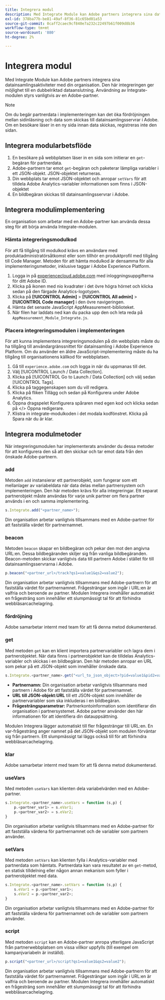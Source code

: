 ```yaml
---
title: Integrera modul
description: Med Integrate Module kan Adobe partners integrera sina datainsamlingsaktiviteter med din organisation.
exl-id: 378ba77b-be81-49af-8f36-81c65bd01a53
source-git-commit: 0caff2caec9cf840e7a232c22497b61f009d8b36
workflow-type: tm+mt
source-wordcount: '880'
ht-degree: 2%

---
```


# Integrera modul

Med Integrate Module kan Adobe partners integrera sina datainsamlingsaktiviteter med din organisation. Den här integreringen ger möjlighet till en dubbelriktad dataanslutning. Användning av Integrate-modulen styrs vanligtvis av en Adobe-partner.

>[!NOTE]
>
>Om du begär partnerdata i implementeringen kan det öka fördröjningen mellan sidinläsning och data som skickas till datainsamlingsservrar i Adobe. Om en besökare läser in en ny sida innan data skickas, registreras inte den sidan.

## Integrera modularbetsflöde

1. En besökare på webbplatsen läser in en sida som initierar en `get`-begäran för partnerdata.
2. Adobe-partnern tar emot `get`-begäran och paketerar lämpliga variabler i ett JSON-objekt. JSON-objektet returneras.
3. Din webbplats tar emot JSON-objektet och anropar `setVars` för att tilldela Adobe Analytics-variabler informationen som finns i JSON-objektet
4. En bildbegäran skickas till datainsamlingsservrar i Adobe.

## Integrera modulimplementering

En organisation som arbetar med en Adobe-partner kan använda dessa steg för att börja använda Integrate-modulen.

### Hämta integreringsmodulkod

För att få tillgång till modulkod krävs en användare med produktadministratörsåtkomst eller som tillhör en produktprofil med tillgång till Code Manager. Metoden för att hämta modulkod är densamma för alla implementeringsmetoder, inklusive taggar i Adobe Experience Platform.

1. Logga in på [experiencecloud.adobe.com](https://experiencecloud.adobe.com) med inloggningsuppgifterna för ditt Adobe ID.
1. Klicka på ikonen med nio kvadrater i det övre högra hörnet och klicka sedan på den färgade Analytics-logotypen.
1. Klicka på **[!UICONTROL Admin]** > **[!UICONTROL All admin]** > **[!UICONTROL Code manager]** i den övre navigeringen.
1. Hämta det senaste JavaScript AppMeasurement-biblioteket.
1. När filen har laddats ned kan du packa upp den och leta reda på `AppMeasurement_Module_Integrate.js`.

### Placera integreringsmodulen i implementeringen

För att kunna implementera integreringsmodulen på din webbplats måste du ha tillgång till användargränssnittet för datainsamling i Adobe Experience Platform. Om du använder en äldre JavaScript-implementering måste du ha tillgång till organisationens källkod för webbplatsen.

1. Gå till `experience.adobe.com` och logga in när du uppmanas till det.
1. Välj [!UICONTROL Launch / Data Collection].
1. Klicka på [!UICONTROL Go to Launch / Data Collection] och välj sedan [!UICONTROL Tags].
1. Klicka på taggegenskapen som du vill redigera.
1. Klicka på fliken Tillägg och sedan på Konfigurera under Adobe Analytics.
1. Öppna dragspelet Konfigurera spåraren med egen kod och klicka sedan på &lt;/> Öppna redigerare.
1. Klistra in integrate-modulkoden i det modala kodfönstret. Klicka på Spara när du är klar.

## Integrera modulmetoder

När integreringsmodulen har implementerats använder du dessa metoder för att konfigurera den så att den skickar och tar emot data från den önskade Adobe-partnern.

### add

Metoden `add` instansierar ett partnerobjekt, som fungerar som ett mellanlager av variabeldata när data delas mellan partnersystem och implementeringen. Den här metoden krävs för alla integreringar. Ett separat partnerobjekt måste användas för varje unik partner om flera partner används i en och samma implementering.

```JavaScript
s.Integrate.add("<partner_name>");
```

Din organisation arbetar vanligtvis tillsammans med en Adobe-partner för att fastställa värdet för partnernamnet.

### beacon

Metoden `beacon` skapar en bildbegäran och pekar den mot den angivna URL:en. Dessa bildbegäranden skiljer sig från vanliga bildbegäranden. Beacon-metoden skickar vanligtvis data till partnern Adobe i stället för till datainsamlingsservrarna i Adobe.

```JavaScript
p.beacon("<partner_url>/track?qs1=value1&qs2=value2");
```

Din organisation arbetar vanligtvis tillsammans med Adobe-partnern för att fastställa värdet för partnernamnet. Frågesträngar som ingår i URL:en är valfria och beroende av partner. Modulen Integrera innehåller automatiskt en frågesträng som innehåller ett slumpmässigt tal för att förhindra webbläsarcachelagring.

### fördröjning

Adobe samarbetar internt med team för att få denna metod dokumenterad.

### get

Med metoden `get` kan en klient importera partnervariabler och lagra dem i partnerobjektet. När data finns i partnerobjektet kan de tilldelas Analytics-variabler och skickas i en bildbegäran. Den här metoden anropar en URL som pekar på ett JSON-objekt som innehåller önskade data.

```JavaScript
s.Integrate.<partner_name>.get("<url_to_json_object>?pid=value1&pid2=value2");
```

* **Partnernamn:** Din organisation arbetar vanligtvis tillsammans med partnern i Adobe för att fastställa värdet för partnernamnet.
* **URL till JSON-objekt:URL** till ett JSON-objekt som innehåller de partnervariabler som ska inkluderas i en bildbegäran.
* **Frågesträngsparametrar:** Partnerkontoinformation som identifierar din organisation i partnersystemet. Adobe partner använder den här informationen för att identifiera din datauppsättning.

Modulen Integrera lägger automatiskt till fler frågesträngar till URL:en. En var-frågesträng anger namnet på det JSON-objekt som modulen förväntar sig från partnern. Ett slumpmässigt tal läggs också till för att förhindra webbläsarcachelagring.

### klar

Adobe samarbetar internt med team för att få denna metod dokumenterad.

### useVars

Med metoden `useVars` kan klienten dela variabelvärden med en Adobe-partner.

```JavaScript
s.Integrate.<partner_name>.useVars = function (s,p) {
    p.<partner_var1> = s.eVar1;
    p.<partner_var2> = s.eVar2;
}
```

Din organisation arbetar vanligtvis tillsammans med en Adobe-partner för att fastställa värdena för partnernamnet och de variabler som partnern använder.

### setVars

Med metoden `setVars` kan klienten fylla i Analytics-variabler med partnerdata som hämtats. Partnerdata kan vara resultatet av en `get`-metod, en statisk tilldelning eller någon annan mekanism som fyller i partnerobjektet med data.

```JavaScript
s.Integrate.<partner_name>.setVars = function (s,p) {
    s.eVar1 = p.<partner_var1>;
    s.eVar2 = p.<partner_var2>;
}
```

Din organisation arbetar vanligtvis tillsammans med en Adobe-partner för att fastställa värdena för partnernamnet och de variabler som partnern använder.

### script

Med metoden `script` kan en Adobe-partner anropa ytterligare JavaScript från partnerwebbplatsen om vissa villkor uppfylls (till exempel om kampanjvariabeln är inställd).

```JavaScript
p.script("<partner_url>/script?qs1=value1&qs2=value2");
```

Din organisation arbetar vanligtvis tillsammans med Adobe-partnern för att fastställa värdet för partnernamnet. Frågesträngar som ingår i URL:en är valfria och beroende av partner. Modulen Integrera innehåller automatiskt en frågesträng som innehåller ett slumpmässigt tal för att förhindra webbläsarcachelagring.
